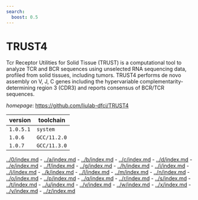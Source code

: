 ```yaml
---
search:
  boost: 0.5
---
```

# TRUST4

Tcr Receptor Utilities for Solid Tissue (TRUST) is a computational tool to  analyze TCR and BCR sequences using unselected RNA sequencing data, profiled  from solid tissues, including tumors. TRUST4 performs de novo assembly on V, J,  C genes including the hypervariable complementarity-determining region 3 (CDR3)  and reports consensus of BCR/TCR sequences.

*homepage*: <https://github.com/liulab-dfci/TRUST4>

version | toolchain
--------|----------
``1.0.5.1`` | ``system``
``1.0.6`` | ``GCC/11.2.0``
``1.0.7`` | ``GCC/11.3.0``

[../0/index.md](0) - [../a/index.md](a) - [../b/index.md](b) - [../c/index.md](c) - [../d/index.md](d) - [../e/index.md](e) - [../f/index.md](f) - [../g/index.md](g) - [../h/index.md](h) - [../i/index.md](i) - [../j/index.md](j) - [../k/index.md](k) - [../l/index.md](l) - [../m/index.md](m) - [../n/index.md](n) - [../o/index.md](o) - [../p/index.md](p) - [../q/index.md](q) - [../r/index.md](r) - [../s/index.md](s) - [../t/index.md](t) - [../u/index.md](u) - [../v/index.md](v) - [../w/index.md](w) - [../x/index.md](x) - [../y/index.md](y) - [../z/index.md](z)

